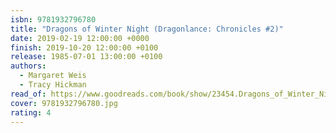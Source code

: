 ```yaml
---
isbn: 9781932796780
title: "Dragons of Winter Night (Dragonlance: Chronicles #2)"
date: 2019-02-19 12:00:00 +0000
finish: 2019-10-20 12:00:00 +0100
release: 1985-07-01 13:00:00 +0100
authors:
  - Margaret Weis
  - Tracy Hickman
read_of: https://www.goodreads.com/book/show/23454.Dragons_of_Winter_Night
cover: 9781932796780.jpg
rating: 4
---
```

